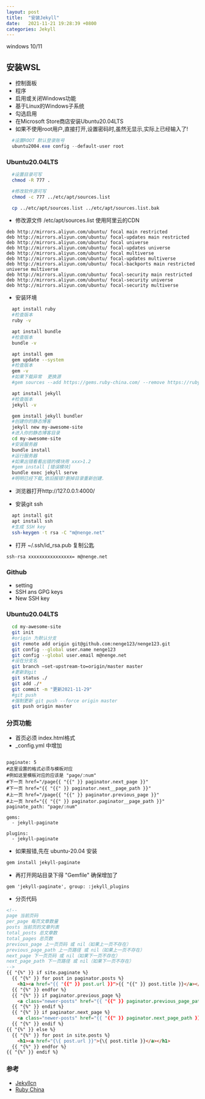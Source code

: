 ```yaml
---
layout: post
title:  "安装Jekyll"
date:   2021-11-21 19:28:39 +0800
categories: Jekyll
---
```

windows 10/11

## 安装WSL
- 控制面板
- 程序
- 启用或关闭Windows功能
- 基于Linux的Windows子系统
- 勾选启用
- 在Microsoft Store商店安装Ubuntu20.04LTS
- 如果不使用root用户,直接打开,设置密码时,虽然无显示,实际上已经输入了!

```powershell
  #设置ROOT 默认登录账号
  ubuntu2004.exe config --default-user root
```

### Ubuntu20.04LTS

```bash
  #设置目录可写
  chmod -R 777 .

  #修改软件源可写
  chmod -c 777 ../etc/apt/sources.list

  cp ../etc/apt/sources.list ../etc/apt/sources.list.bak
```
- 修改源文件 /etc/apt/sources.list 使用阿里云的CDN

```text
deb http://mirrors.aliyun.com/ubuntu/ focal main restricted
deb http://mirrors.aliyun.com/ubuntu/ focal-updates main restricted
deb http://mirrors.aliyun.com/ubuntu/ focal universe
deb http://mirrors.aliyun.com/ubuntu/ focal-updates universe
deb http://mirrors.aliyun.com/ubuntu/ focal multiverse
deb http://mirrors.aliyun.com/ubuntu/ focal-updates multiverse
deb http://mirrors.aliyun.com/ubuntu/ focal-backports main restricted universe multiverse
deb http://mirrors.aliyun.com/ubuntu/ focal-security main restricted
deb http://mirrors.aliyun.com/ubuntu/ focal-security universe
deb http://mirrors.aliyun.com/ubuntu/ focal-security multiverse
```

- 安装环境

```bash
  apt install ruby
  #检查版本
  ruby -v

  apt install bundle
  #检查版本
  bundle -v

  apt install gem
  gem update --system
  #检查版本
  gem -v
  #如果下载异常  更换源
  #gem sources --add https://gems.ruby-china.com/ --remove https://rubygems.org/

  apt install jekyll
  #检查版本
  jekyll -v

  gem install jekyll bundler
  #创建你的静态博客
  jekyll new my-awesome-site
  #进入你的静态博客目录
  cd my-awesome-site
  #安装服务器
  bundle install
  #运行服务器
  #如果出错看看出错的模块用 xxx>1.2
  #gem install [错误模块]
  bundle exec jekyll serve
  #明明已经下载,依旧报错?删掉目录重新创建.
```
- 浏览器打开http://127.0.0.1:4000/

- 安装git ssh

```bash
  apt install git
  apt install ssh
  #生成 SSH key
  ssh-keygen -t rsa -C "m@nenge.net"
```
- 打开 ~/.ssh/id_rsa.pub 复制公匙

```text
ssh-rsa xxxxxxxxxxxxxxxx= m@nenge.net
```
### Github
- setting
- SSH ans GPG keys
- New SSH key

### Ubuntu20.04LTS

```bash
  cd my-awesome-site
  git init
  #origin 为默认分支
  git remote add origin git@github.com:nenge123/nenge123.git
  git config --global user.name nenge123
  git config --global user.email m@nenge.net
  #设在分支名
  git branch –set-upstream-to=origin/master master
  #更新到git
  git status ./
  git add ./*
  git commit -m "更新2021-11-29"
  #git push
  #强制更新 git push --force origin master
  git push origin master

```

### 分页功能
- 首页必须 index.html格式
- _config.yml 中增加

```text

paginate: 5
#这里设置的格式必须与模板对应
#例如这里模板对应的应该是 "page/:num"
#下一页 href="/page{{ "{{" }} paginator.next_page }}"
#下一页 href="{{ "{{" }} paginator.next__page_path }}"
#上一页 href="/page{{ "{{" }} paginator.previous_page }}"
#上一页 href="{{ "{{" }} paginator.paginator__page_path }}"
paginate_path: "page/:num"

gems:
  - jekyll-paginate

plugins:
  - jekyll-paginate

```
- 如果报错,先在 ubuntu-20.04 安装

```bash
gem install jekyll-paginate
```
- 再打开网站目录下得 "Gemfile" 确保增加了

```text
gem 'jekyll-paginate', group: :jekyll_plugins
```
- 分页代码

```html
<!--
page 当前页码
per_page 每页文章数量
posts 当前页的文章列表
total_posts 总文章数
total_pages 总页数
previous_page 上一页页码 或 nil（如果上一页不存在）
previous_page_path 上一页路径 或 nil（如果上一页不存在）
next_page 下一页页码 或 nil（如果下一页不存在）
next_page_path 下一页路径 或 nil（如果下一页不存在）
-->
{{ "{%" }} if site.paginate %}
  {{ "{%" }} for post in paginator.posts %}
    <h1><a href="{{ "{{" }} post.url }}">{{ "{{" }} post.title }}</a></h1>
  {{ "{%" }} endfor %}
  {{ "{%" }} if paginator.previous_page %}
    <a class="newer-posts" href="{{ "{{" }} paginator.previous_page_path }}"><i class="fa fa-chevron-left"></i> 上一页</a>
  {{ "{%" }} endif %}
  {{ "{%" }} if paginator.next_page %}
    <a class="newer-posts" href="{{ "{{" }} paginator.next_page_path }}"><i class="fa fa-chevron-left"></i> 上一页</a>
  {{ "{%" }} endif %}
{{ "{%" }} else %}
  {{ "{%" }} for post in site.posts %}
    <h1><a href="{\{ post.url }}">{\{ post.title }}</a></h1>
  {{ "{%" }} endfor %}
{{ "{%" }} endif %}

```



### 参考
- [Jekyllcn]
- [Ruby China]



[Ruby China]://gems.ruby-china.com/
[Jekyllcn]://jekyllcn.com/

